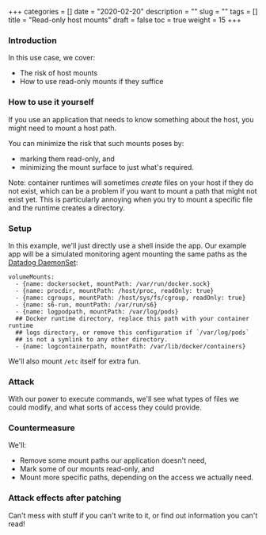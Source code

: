 +++
categories = []
date = "2020-02-20"
description = ""
slug = ""
tags = []
title = "Read-only host mounts"
draft = false
toc = true
weight = 15
+++

### Introduction
In this use case, we cover:
 - The risk of host mounts
 - How to use read-only mounts if they suffice

### How to use it yourself
If you use an application that needs to know something about the host,
you might need to mount a host path.

You can minimize the risk that such mounts poses by:
 - marking them read-only, and
 - minimizing the mount surface to just what's required.

 Note: container runtimes will sometimes _create_ files on your host
 if they do not exist, which can be a problem if you want to mount
 a path that might not exist yet.
 This is particularly annoying when you try to mount a specific file
 and the runtime creates a directory.

### Setup
In this example, we'll just directly use a shell inside the app.
Our example app will be a simulated monitoring agent mounting the same paths as the [Datadog DaemonSet](https://docs.datadoghq.com/agent/kubernetes/daemonset_setup/?tab=k8sfile):
```
volumeMounts:
  - {name: dockersocket, mountPath: /var/run/docker.sock}
  - {name: procdir, mountPath: /host/proc, readOnly: true}
  - {name: cgroups, mountPath: /host/sys/fs/cgroup, readOnly: true}
  - {name: s6-run, mountPath: /var/run/s6}
  - {name: logpodpath, mountPath: /var/log/pods}
  ## Docker runtime directory, replace this path with your container runtime
  ## logs directory, or remove this configuration if `/var/log/pods`
  ## is not a symlink to any other directory.
  - {name: logcontainerpath, mountPath: /var/lib/docker/containers}
```

We'll also mount `/etc` itself for extra fun.

<!-- TODO: note that you read env vars with this mount, even if read-only. Also, the Docker socket—scream! -->

### Attack
With our power to execute commands, we'll see what types of files we
could modify, and what sorts of access they could provide.

### Countermeasure
We'll:
 - Remove some mount paths our application doesn't need,
 - Mark some of our mounts read-only, and
 - Mount more specific paths,
depending on the access we actually need.

### Attack effects after patching
Can't mess with stuff if you can't write to it, or
find out information you can't read!
